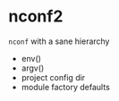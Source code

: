 # nconf2
`nconf` with a sane hierarchy
* env()
* argv()
* project config dir
* module factory defaults

